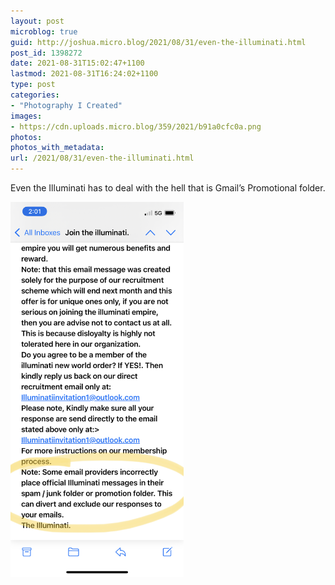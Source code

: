 ```yaml
---
layout: post
microblog: true
guid: http://joshua.micro.blog/2021/08/31/even-the-illuminati.html
post_id: 1398272
date: 2021-08-31T15:02:47+1100
lastmod: 2021-08-31T16:24:02+1100
type: post
categories:
- "Photography I Created"
images:
- https://cdn.uploads.micro.blog/359/2021/b91a0cfc0a.png
photos:
photos_with_metadata:
url: /2021/08/31/even-the-illuminati.html
---
```

Even the Illuminati has to deal with the hell that is Gmail’s Promotional folder.

<img src="uploads/2021/b91a0cfc0a.png" width="277" height="600" alt="" />
